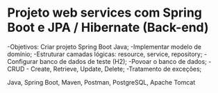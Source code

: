 # Projeto web services com Spring Boot e JPA / Hibernate (Back-end)
-Objetivos: Criar projeto Spring Boot Java; 
-Implementar modelo de domínio;
-Estruturar camadas lógicas: resource, service, repository; 
-Configurar banco de dados de teste (H2);
-Povoar o banco de dados;
-CRUD - Create, Retrieve, Update, Delete;
-Tratamento de exceções;

Java, Spring Boot, Maven, Postman, PostgreSQL, Apache Tomcat

